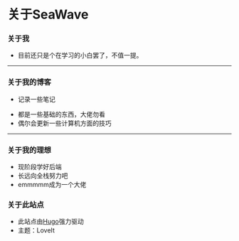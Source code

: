 # 关于SeaWave


### 关于我
- 目前还只是个在学习的小白罢了，不值一提。
----
### 关于我的博客
+ 记录一些笔记
- 都是一些基础的东西，大佬勿看
- 偶尔会更新一些计算机方面的技巧
-----
### 关于我的理想
- 现阶段学好后端
- 长远向全栈努力吧
- emmmmm成为一个大佬

### 关于此站点

+ 此站点由[Hugo](https://gohugo.io/)强力驱动
+ 主题：LoveIt

